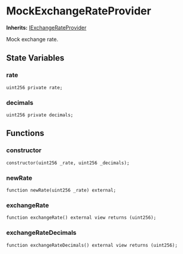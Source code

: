 # MockExchangeRateProvider

**Inherits:** [IExchangeRateProvider](/src/interfaces/IExchangeRateProvider.sol/interface.IExchangeRateProvider.md)

Mock exchange rate.

## State Variables

### rate

```solidity
uint256 private rate;
```

### decimals

```solidity
uint256 private decimals;
```

## Functions

### constructor

```solidity
constructor(uint256 _rate, uint256 _decimals);
```

### newRate

```solidity
function newRate(uint256 _rate) external;
```

### exchangeRate

```solidity
function exchangeRate() external view returns (uint256);
```

### exchangeRateDecimals

```solidity
function exchangeRateDecimals() external view returns (uint256);
```
